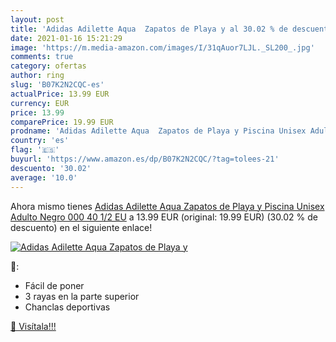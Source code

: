 ```yaml
---
layout: post
title: 'Adidas Adilette Aqua  Zapatos de Playa y al 30.02 % de descuento'
date: 2021-01-16 15:21:29
image: 'https://m.media-amazon.com/images/I/31qAuor7LJL._SL200_.jpg'
comments: true
category: ofertas
author: ring
slug: 'B07K2N2CQC-es'
actualPrice: 13.99 EUR
currency: EUR
price: 13.99
comparePrice: 19.99 EUR
prodname: 'Adidas Adilette Aqua  Zapatos de Playa y Piscina Unisex Adulto   Negro 000   40 1/2 EU'
country: 'es'
flag: '🇪🇸'
buyurl: 'https://www.amazon.es/dp/B07K2N2CQC/?tag=tolees-21'
descuento: '30.02'
average: '10.0'
---
```


Ahora mismo tienes [Adidas Adilette Aqua  Zapatos de Playa y Piscina Unisex Adulto   Negro 000   40 1/2 EU](https://www.amazon.es/dp/B07K2N2CQC/?tag=tolees-21) a 13.99 EUR (original: 19.99 EUR) (30.02 %  de descuento) en el siguiente enlace!

[![Adidas Adilette Aqua  Zapatos de Playa y](https://m.media-amazon.com/images/I/31qAuor7LJL._SL200_.jpg)](https://www.amazon.es/dp/B07K2N2CQC/?tag=tolees-21)

🔎:

- Fácil de poner
- 3 rayas en la parte superior
- Chanclas deportivas

[🛒 Visítala!!!](https://www.amazon.es/dp/B07K2N2CQC/?tag=tolees-21)
